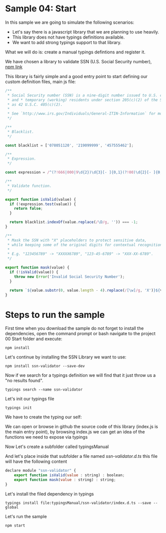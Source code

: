 # Sample 04: Start

In this sample we are going to simulate the following scenarios:

- Let's say there is a javascript library that we are planning to use heavily.
- This library does not have typings definitions available.
- We want to add strong typings support to that library.

What we will do is: create a manual typings defintions and register it.

We have chosen a library to validate SSN (U.S. Social Security number),
[npm link](https://www.npmjs.com/package/is-valid-ssn)

This library is fairly simple and a good entry point to start defining our
custom definition files, main js file:

```javascript
/**
 * Social Security number (SSN) is a nine-digit number issued to U.S. citizens, permanent residents,
 * and * temporary (working) residents under section 205(c)(2) of the Social Security Act, codified
 * as 42 U.S.C. 405(c)(2).
 *
 * See `http://www.irs.gov/Individuals/General-ITIN-Information` for more information.
 */

/**
 * Blacklist.
 */

const blacklist = ['078051120', '219099999', '457555462'];

/**
 * Expression.
 */

const expression = /^(?!666|000|9\d{2})\d{3}[- ]{0,1}(?!00)\d{2}[- ]{0,1}(?!0{4})\d{4}$/;

/**
 * Validate function.
 */

export function isValid(value) {
  if (!expression.test(value)) {
    return false;
  }

  return blacklist.indexOf(value.replace(/\D/g, '')) === -1;
}

/**
 * Mask the SSN with "X" placeholders to protect sensitive data,
 * while keeping some of the original digits for contextual recognition.
 *
 * E.g. "123456789" -> "XXXXX6789", "123-45-6789" -> "XXX-XX-6789".
 */

export function mask(value) {
  if (!isValid(value)) {
    throw new Error('Invalid Social Security Number');
  }

  return `${value.substr(0, value.length - 4).replace(/[\w]/g, 'X')}${value.substr(-4)}`;
}
```

# Steps to run the sample

First time when you download the sample do not forget to install the dependencies,
open the command prompt or bash navigate to the project 00 Start folder and
execute:

````
npm install
````

Let's continue by installing the SSN Library we want to use:

```
npm install ssn-validator --save-dev
```

Now if we search for a typings definition we will find that it just throw us
a "no results found".

```
typings search --name ssn-validator
```

Let's init our typings file

```
typings init
```

We have to create the typing our self:

We can open or browse in github the source code of this library (index.js is
the main entry point), by browsing index.js we can get an idea of the
functions we need to expose via typings

Now Let's create a subfolder called typingsManual

And let's place inside that subfolder a file named _ssn-validator.d.ts_ this
file will have the following content

```javascript
declare module "ssn-validator" {
    export function isValid(value : string) : boolean;
    export function mask(value : string) : string;
}
```

Let's install the filed dependency in typings

```
typings install file:typingsManual/ssn-validator/index.d.ts --save --global
```

Let's run the sample

````
npm start
````
